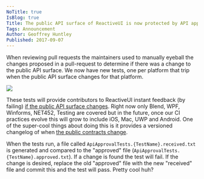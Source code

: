 ```yaml
---
NoTitle: true
IsBlog: true
Title: The public API surface of ReactiveUI is now protected by API approval tests
Tags: Announcement
Author: Geoffrey Huntley
Published: 2017-09-07
---
```


When reviewing pull requests the maintainers used to manually eyeball the changes proposed in a pull-request to determine if there was a change to the public API surface. We now have new tests, one per platform that trip when the public API surface changes for that platform.

![](https://cloud.githubusercontent.com/assets/127353/22617686/3a113e4c-eb1f-11e6-9416-19c39085ef61.png)

These tests will provide contributors to ReactiveUI instant feedback (by failing) [if the public API surface changes](https://github.com/reactiveui/ReactiveUI/pull/1463). Right now only Blend, WPF, Winforms, NET452, Testing are covered but in the future, once our CI practices evolve this will grow to include iOS, Mac, UWP and Android. One of the super-cool things about doing this is it provides a versioned changelog of when [the public contracts change](https://github.com/Particular/NServiceBus/blame/develop/src/NServiceBus.Core.Tests/API/APIApprovals.ApproveNServiceBus.approved.txt).

When the tests run, a file called `ApiApprovalTests.{TestName}.received.txt` is generated and compared to the "approved" file (`ApiApprovalTests.{TestName}.approved.txt`). If a change is found the test will fail. If the change is desired, replace the old "approved" file with the new "received" file and commit this and the test will pass. Pretty cool huh?
